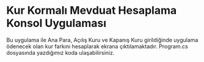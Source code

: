 # Kur Kormalı Mevduat Hesaplama Konsol Uygulaması
Bu uygulama ile Ana Para, Açılış Kuru ve Kapanış Kuru girildiğinde uygulama ödenecek olan kur farkını hesaplarak ekrana çıktılamaktadır. 
Program.cs dosyasında yazdığımız koda ulaşabilirsiniz. 
